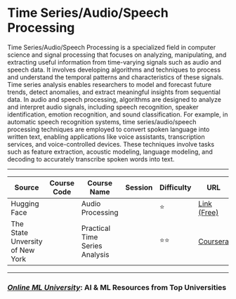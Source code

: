 # **Time Series/Audio/Speech Processing**
Time Series/Audio/Speech Processing is a specialized field in computer science and signal processing that focuses on analyzing, manipulating, and extracting useful information from time-varying signals such as audio and speech data. It involves developing algorithms and techniques to process and understand the temporal patterns and characteristics of these signals. Time series analysis enables researchers to model and forecast future trends, detect anomalies, and extract meaningful insights from sequential data. In audio and speech processing, algorithms are designed to analyze and interpret audio signals, including speech recognition, speaker identification, emotion recognition, and sound classification. For example, in automatic speech recognition systems, time series/audio/speech processing techniques are employed to convert spoken language into written text, enabling applications like voice assistants, transcription services, and voice-controlled devices. These techniques involve tasks such as feature extraction, acoustic modeling, language modeling, and decoding to accurately transcribe spoken words into text.




---




| Source | Course Code | Course Name | Session | Difficulty | URL |
| --- | --- | --- | --- | --- | --- |
| Hugging Face | | Audio Processing | | ⭐ |  [Link (Free)](https://huggingface.co/learn/audio-course/chapter0/introduction) |
| The State Unversity of New York | | Practical Time Series Analysis | | ⭐⭐ | [Coursera](https://www.coursera.org/learn/practical-time-series-analysis) |





---
### [***Online ML University***]((https://github.com/azminewasi/online-ml-university/)): **AI & ML Resources from Top Universities**
